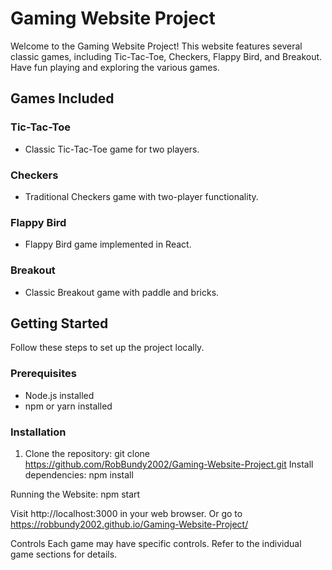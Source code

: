 # Gaming Website Project

Welcome to the Gaming Website Project! This website features several classic games, including Tic-Tac-Toe, Checkers, Flappy Bird, and Breakout. Have fun playing and exploring the various games.

## Games Included

### Tic-Tac-Toe
- Classic Tic-Tac-Toe game for two players.

### Checkers
- Traditional Checkers game with two-player functionality.

### Flappy Bird
- Flappy Bird game implemented in React.

### Breakout
- Classic Breakout game with paddle and bricks.

## Getting Started
Follow these steps to set up the project locally.

### Prerequisites
- Node.js installed
- npm or yarn installed

### Installation
1. Clone the repository:
   git clone https://github.com/RobBundy2002/Gaming-Website-Project.git
Install dependencies:
npm install

Running the Website:
npm start

Visit http://localhost:3000 in your web browser.
Or go to https://robbundy2002.github.io/Gaming-Website-Project/

Controls
Each game may have specific controls. Refer to the individual game sections for details.
